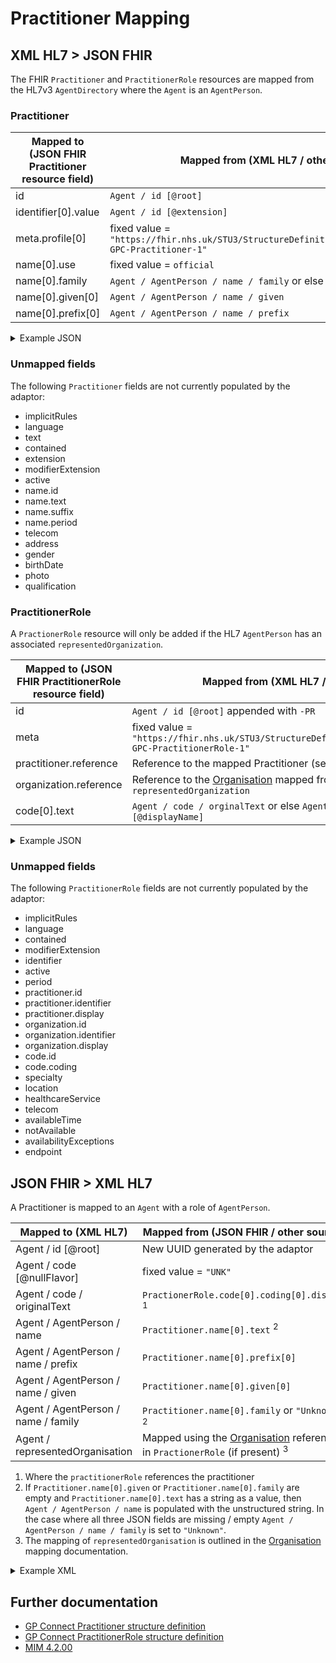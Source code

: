 # Practitioner Mapping

## XML HL7 > JSON FHIR

The FHIR `Practitioner` and `PractitionerRole` resources are mapped from the HL7v3 `AgentDirectory` where the `Agent` is an `AgentPerson`. 

### Practitioner

| Mapped to (JSON FHIR Practitioner resource field) | Mapped from (XML HL7 / other)                                                                 |
|---------------------------------------------------|-----------------------------------------------------------------------------------------------|
| id                                                | `Agent / id [@root]`                                                                          |
| identifier\[0].value                              | `Agent / id [@extension] `                                                                    |
| meta.profile\[0]                                  | fixed value = `"https://fhir.nhs.uk/STU3/StructureDefinition/CareConnect-GPC-Practitioner-1"` |
| name\[0].use                                      | fixed value = `official`                                                                      |
| name\[0].family                                   | `Agent / AgentPerson / name / family` or else `"unknown"`                                     |
| name\[0].given\[0]                                | `Agent / AgentPerson / name / given`                                                          |
| name\[0].prefix\[0]                               | `Agent / AgentPerson / name / prefix`                                                         |

<details>
    <summary>Example JSON</summary>

```
{
    "resource": {
        "resourceType": "Practitioner",
        "id": "C5DEFBF3-0174-BC6F-182C-B777B9C6FF43",
        "meta": {
            "profile": [
                "https://fhir.nhs.uk/STU3/StructureDefinition/CareConnect-GPC-Practitioner-1"
            ]
        },
        "name": [
            {
                "use": "official",
                "family": "Doe",
                "given": [
                    "John"
                ],
                "prefix": [
                    "Dr"
                ]
            }
        ],
        "identifier": [ {
          "system": "https://fhir.hl7.org.uk/Id/gmp-number",
          "value": "112233"
        } ]
    }
}
```

</details>

### Unmapped fields

The following `Practitioner` fields are not currently populated by the adaptor:

- implicitRules
- language
- text
- contained
- extension
- modifierExtension
- active
- name.id
- name.text
- name.suffix
- name.period
- telecom
- address
- gender
- birthDate
- photo
- qualification

### PractitionerRole

A `PractionerRole` resource will only be added if the HL7 `AgentPerson` has an associated `representedOrganization`.

| Mapped to (JSON FHIR PractitionerRole resource field) | Mapped from (XML HL7 / other)                                                                             |
|-------------------------------------------------------|-----------------------------------------------------------------------------------------------------------|
| id                                                    | `Agent / id [@root]` appended with `-PR`                                                                  |
| meta                                                  | fixed value = `"https://fhir.nhs.uk/STU3/StructureDefinition/CareConnect-GPC-PractitionerRole-1"`         |
| practitioner.reference                                | Reference to the mapped Practitioner (see above)                                                          |
| organization.reference                                | Reference to the [Organisation](../organisations/README.md) mapped from `Agent / representedOrganization` |
| code\[0].text                                         | `Agent / code / orginalText` or else `Agent / code [@displayName]`                                        |

<details>
    <summary>Example JSON</summary>

```
{
    "resource": {
        "resourceType": "PractitionerRole",
        "id": "94F00D99-0601-4A8E-AD1D-1B564307B0A6-PR",
        "meta": {
            "profile": [
                "https://fhir.nhs.uk/STU3/StructureDefinition/CareConnect-GPC-PractitionerRole-1"
            ]
        },
        "practitioner": {
            "reference": "Practitioner/94F00D99-0601-4A8E-AD1D-1B564307B0A6"
        },
        "organization": {
            "reference": "Organization/94F00D99-0601-4A8E-AD1D-1B564307B0A6-ORG"
        },
        "code": [
            {
                "text": "General Medical Practitioner"
            }
        ]
    }
}
```

</details>

### Unmapped fields

The following `PractitionerRole` fields are not currently populated by the adaptor:

- implicitRules
- language
- contained
- modifierExtension
- identifier
- active
- period
- practitioner.id
- practitioner.identifier
- practitioner.display
- organization.id
- organization.identifier
- organization.display
- code.id
- code.coding
- specialty
- location
- healthcareService
- telecom
- availableTime
- notAvailable
- availabilityExceptions
- endpoint

## JSON FHIR > XML HL7

A Practitioner is mapped to an `Agent` with a role of `AgentPerson`.  

| Mapped to (XML HL7)                 | Mapped from (JSON FHIR / other source )                                                                              |
|-------------------------------------|----------------------------------------------------------------------------------------------------------------------|
| Agent / id \[@root]                 | New UUID generated by the adaptor                                                                                    |
| Agent / code \[@nullFlavor]         | fixed value = `"UNK"`                                                                                                |
| Agent / code / originalText         | `PractionerRole.code[0].coding[0].display` <sup>1</sup>                                                              | 
| Agent / AgentPerson / name          | `Practitioner.name[0].text` <sup>2</sup>                                                                             |
| Agent / AgentPerson / name / prefix | `Practitioner.name[0].prefix[0]`                                                                                     |
| Agent / AgentPerson / name / given  | `Practitioner.name[0].given[0]`                                                                                      | 
| Agent / AgentPerson / name / family | `Practitioner.name[0].family` or `"Unknown"` <sup>2</sup>                                                            |
| Agent / representedOrganisation     | Mapped using the [Organisation](../organisations/README.md) referenced in `PractionerRole` (if present) <sup>3</sup> |  

1. Where the `practitionerRole` references the practitioner 
2. If `Practitioner.name[0].given` or `Practitioner.name[0].family` are empty and `Practitioner.name[0].text` has a string as a value, then 
`Agent / AgentPerson / name` is populated with the unstructured string. In the case where all three JSON fields are missing / empty
`Agent / AgentPerson / name / family` is set to `"Unknown"`.
3. The mapping of `representedOrganisation` is outlined in the [Organisation](../organisations/README.md) mapping documentation.

<details>
    <summary>Example XML</summary>

```
 <Agent classCode="AGNT">
    <id root="BDB45F13-D71B-474B-9A12-BB39A53B6273"/>
    <code nullFlavor="UNK">
        <originalText>General Medical Practitioner</originalText>
    </code>
    <agentPerson classCode="PSN" determinerCode="INSTANCE">
        <name>
            <prefix>Mr</prefix>
            <given>NHS</given>
            <family>Test</family>
        </name>
    </agentPerson>
    <representedOrganization classCode="ORG" determinerCode="INSTANCE">
        <name>TEMPLE SOWERBY MEDICAL PRACTICE</name>
        <telecom use="WP" value="tel:01133800000"/>
        <addr use="WP">
            <streetAddressLine>Fulford Grange</streetAddressLine>
            <streetAddressLine>Micklefield Lane</streetAddressLine>
            <streetAddressLine>Rawdon</streetAddressLine>
            <streetAddressLine>Rawdon</streetAddressLine>
            <streetAddressLine>Leeds</streetAddressLine>
            <postalCode>LS19 6BA</postalCode>
        </addr>
    </representedOrganization>
</Agent>
```
</details>

## Further documentation

- [GP Connect Practitioner structure definition](https://fhir.nhs.uk/STU3/StructureDefinition/CareConnect-GPC-Practitioner-1)
- [GP Connect PractitionerRole structure definition](https://fhir.nhs.uk/STU3/StructureDefinition/CareConnect-GPC-PractitionerRole-1)
- [MIM 4.2.00](https://data.developer.nhs.uk/dms/mim/4.2.00/Index.htm)
